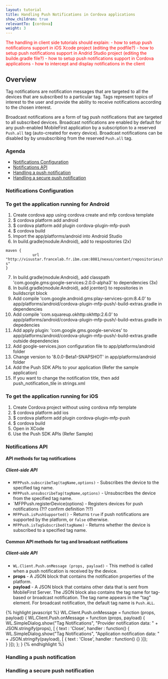 ```yaml
---
layout: tutorial
title: Handling Push Notifications in Cordova applications
show_children: true
relevantTo: [cordova]
weight: 3
---
```


<span style="color:red">
The handling in client side tutorials should explain:
- how to setup push notifications support in iOS Xcode project (editing the podfile?)
- how to setup push notifications support in Andrid Studio project (editing the builde.gradle file?)
- how to setup push notifications support in Cordova applications
- how to intercept and display notifications in the client
</span>

## Overview

Tag notifications are notification messages that are targeted to all the devices that are subscribed to a particular tag.
Tags represent topics of interest to the user and provide the ability to receive notifications according to the chosen interest.

Broadcast notifications are a form of tag push notifications that are targeted to all subscribed devices. Broadcast notifications are enabled by default for any push-enabled MobileFirst application by a subscription to a reserved <code>Push.all</code> tag (auto-created for every device). Broadcast notifications can be disabled by by unsubscribing from the reserved <code>Push.all</code> tag.

### Agenda
* [Notifications Configuration](#notifications-configuration)
* [Notifications API](#notifications-api)
* [Handling a push notification](#handling-a-push-notification)
* [Handling a secure push notification](#handling-a-secure-push-notification)

### Notifications Configuration
### To get the application running for Android
1. Create cordova app using cordova create and mfp cordova template
2. $ cordova platform add android
3. $ cordova platform add plugin cordova-plugin-mfp-push
4. $ cordova build
5. Import the app/platforms/android into Android Studio
6. In build.gradle(module:Android), add to respositories (2x)
```
maven {
            url "http://visustar.francelab.fr.ibm.com:8081/nexus/content/repositories/mobile-s"
}
```  
7. In build.gradle(module:Android), add classpath 'com.google.gms:google-services:2.0.0-alpha3' to dependencies (3x)
8. In build.gradle(module:Android), add jcenter() to repositories in buildscript block
7. Add compile 'com.google.android.gms:play-services-gcm:8.4.0' to app/platforms/android/cordova-plugin-mfp-push/<appname>-build-extras.gradle in dependencies
8. Add compile 'com.squareup.okhttp:okhttp:2.6.0' to app/platforms/android/cordova-plugin-mfp-push/<appname>-build-extras.gradle in depedencies
9. Add apply plugin: 'com.google.gms.google-services' to app/platforms/android/cordova-plugin-mfp-push/<appname>-build-extras.gradle outside dependencies
10. Add google-services.json configuration file to app/platforms/android folder
11. Change version to '8.0.0-Beta1-SNAPSHOT' in app/platforms/android folder
11. Add the Push SDK APIs to your application (Refer the sample application)
13. If you want to change the notification title, then add push_notification_tile in strings.xml

### To get the application running for iOS
1. Create Cordova project without using cordova mfp template
2. $ cordova platform add ios
3. $ cordova platform add plugin cordova-plugin-mfp-push
4. $ cordova build
5. Open in XCode
6. Use the Push SDK APIs (Refer Sample)

### Notifications API

#### API methods for tag notifications
##### Client-side API
* `MFPPush.subscribeTag(tagName,options)` - Subscribes the device to the specified tag name.
* `MFPPush.unsubscribeTag(tagName,options)` - Unsubscribes the device from the specified tag name.
* `MFPPush.registerDevice(options) - Registers devices for push notifications (?!? confirm definition ?!?)
* `MFPPush.isPushSupported()` - Returns `true` if push notifications are supported by the platform, or `false` otherwise.
* `MFPPush.isTagSubscribed(tagName)` - Returns whether the device is subscribed to a specified tag name.

#### Common API methods for tag and broadcast notifications
##### Client-side API
* `WL.Client.Push.onMessage (props, payload)` -
This method is called when a push notification is received by the device.
* **props** - A JSON block that contains the notification properties of the platform.
* **payload** - A JSON block that contains other data that is sent from MobileFirst Server. The JSON block also contains the tag name for tag-based or broadcast notification. The tag name appears in the "tag" element. For broadcast notification, the default tag name is `Push.ALL`.

{% highlight javascript %}
WL.Client.Push.onMessage = function (props, payload) {
    WL.Client.Push.onMessage = function (props, payload) {
        WL.SimpleDialog.show("Tag Notifications", "Provider notification data: " + JSON.stringify(props), [ {
            text : 'Close',
            handler : function() {
                WL.SimpleDialog.show("Tag Notifications", "Application notification data: " + JSON.stringify(payload), [ {
                    text : 'Close',
                    handler : function() {}
                  }]);    	
            }
        }]);
    };
}
{% endhighlight %}

### Handling a push notification

### Handling a secure push notification
